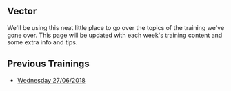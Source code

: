 ## Vector
We'll be using this neat little place to go over the topics of the training we've gone over. This page will be updated with each week's training content and some extra info and tips.

## Previous Trainings

 - [Wednesday 27/06/2018](training/2018-06-27/Docs/Intro.md)
